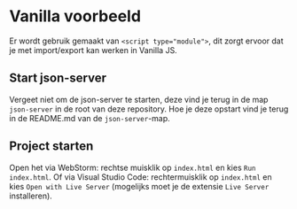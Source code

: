 # Vanilla voorbeeld

Er wordt gebruik gemaakt van `<script type="module">`, dit zorgt ervoor dat je met import/export kan werken in Vanilla JS.

## Start json-server

Vergeet niet om de json-server te starten, deze vind je terug in de map `json-server` in de root van deze repository. Hoe je deze opstart vind je terug in de README.md van de `json-server`-map.

## Project starten

Open het via WebStorm: rechtse muisklik op `index.html` en kies `Run index.html`.
Of via Visual Studio Code: rechtermuisklik op `index.html` en kies `Open with Live Server` (mogelijks moet je de extensie `Live Server` installeren).

